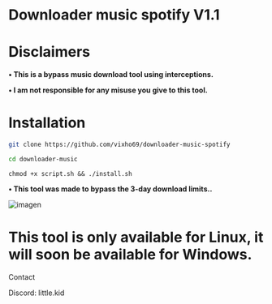 # Downloader music spotify V1.1


# Disclaimers

**• This is a bypass music download tool using interceptions.**

**• I am not responsible for any misuse you give to this tool.**
# Installation

```bash
git clone https://github.com/vixho69/downloader-music-spotify
```
```bash
cd downloader-music
```
```
chmod +x script.sh && ./install.sh
```

**• This tool was made to bypass the 3-day download limits..**

![imagen](https://github.com/user-attachments/assets/c4779395-7cde-49c0-9426-860dfda19d67)

# This tool is only available for Linux, it will soon be available for Windows.

Contact

Discord: little.kid
